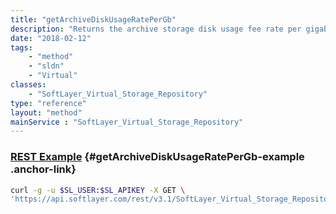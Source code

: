 ```yaml
---
title: "getArchiveDiskUsageRatePerGb"
description: "Returns the archive storage disk usage fee rate per gigabyte. "
date: "2018-02-12"
tags:
    - "method"
    - "sldn"
    - "Virtual"
classes:
    - "SoftLayer_Virtual_Storage_Repository"
type: "reference"
layout: "method"
mainService : "SoftLayer_Virtual_Storage_Repository"
---
```


### [REST Example](#getArchiveDiskUsageRatePerGb-example) <a href="/article/rest/"><i class="fas fa-question"></i></a> {#getArchiveDiskUsageRatePerGb-example .anchor-link} 
```bash
curl -g -u $SL_USER:$SL_APIKEY -X GET \
'https://api.softlayer.com/rest/v3.1/SoftLayer_Virtual_Storage_Repository/{SoftLayer_Virtual_Storage_RepositoryID}/getArchiveDiskUsageRatePerGb'
```
